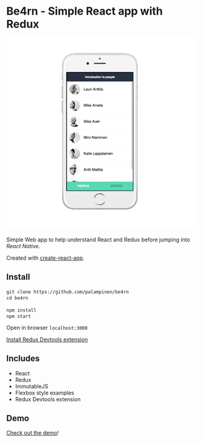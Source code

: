 # Be4rn - Simple React app with Redux

![Be4rn](https://raw.githubusercontent.com/palampinen/Be4rn/master/be4rn.gif)

Simple Web app to help understand React and Redux before jumping into *React Native*.

Created with [create-react-app](https://github.com/facebookincubator/create-react-app/).

## Install
```
git clone https://github.com/palampinen/be4rn
cd be4rn

npm install
npm start
```
Open in browser `localhost:3000`

[Install Redux Devtools extension](https://github.com/zalmoxisus/redux-devtools-extension)

## Includes
* React
* Redux
* ImmutableJS
* Flexbox style examples
* Redux Devtools extension

## Demo

[Check out the demo](https://palampinen.github.io/be4rn)!
